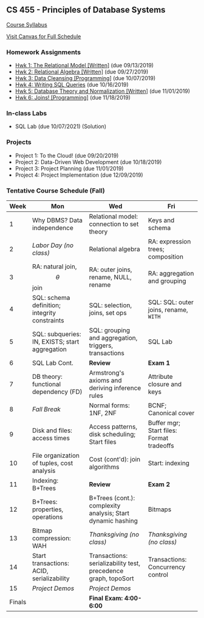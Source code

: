 ## CS 455 - Principles of Database Systems

[Course Syllabus](CS455-syllabus.pdf)

[Visit Canvas for Full Schedule](https://canvas.pugetsound.edu)

### Homework Assignments

- [Hwk 1: The Relational Model [Written]](hwk1.rel/) (due 09/13/2019)
- [Hwk 2: Relational Algebra [Written]](hwk2.ra/) (due 09/27/2019)
- [Hwk 3: Data Cleansing [Programming]](hwk3.ddl/) (due 10/07/2019)
- [Hwk 4: Writing SQL Queries](hwk4.dml/) (due 10/16/2019)
- [Hwk 5: Database Theory and Normalization [Written]](hwk5.norm/) (due 11/01/2019)
- [Hwk 6: Joins! [Programming]](hwk6.joins/) (due 11/18/2019)

### In-class Labs

- SQL Lab (due 10/07/2021) (Solution)

### Projects

- Project 1: To the Cloud! (due 09/20/2019)
- Project 2: Data-Driven Web Development (due 10/18/2019)
- Project 3: Project Planning (due 11/01/2019)
- Project 4: Project Implementation (due 12/09/2019)

### Tentative Course Schedule (Fall)

| Week   | Mon                                            | Wed                                                            | Fri                                       |
| ------ | ---------------------------------------------- | -------------------------------------------------------------- | ----------------------------------------- |
| 1      | Why DBMS? Data independence                    | Relational model: connection to set theory                     | Keys and schema                           |
| 2      | _Labor Day (no class)_                         | Relational algebra                                             | RA: expression trees; composition         |
| 3      | RA: natural join, $$\theta$$ join              | RA: outer joins, rename, NULL, rename                          | RA: aggregation and grouping              |
| 4      | SQL: schema definition; integrity constraints  | SQL: selection, joins, set ops                                 | SQL: SQL: outer joins, rename, `WITH`     |
| 5      | SQL: subqueries: IN, EXISTS; start aggregation | SQL: grouping and aggregation, triggers, transactions          | SQL Lab                                   |
| 6      | SQL Lab Cont.                                  | **Review**                                                     | **Exam 1**                                |
| 7      | DB theory: functional dependency (FD)          | Armstrong's axioms and deriving inference rules                | Attribute closure and keys                |
| 8      | _Fall Break_                                   | Normal forms: 1NF, 2NF                                         | BCNF; Canonical cover                     |
| 9      | Disk and files: access times                   | Access patterns, disk scheduling; Start files                  | Buffer mgr; Start files: Format tradeoffs |
| 10     | File organization of tuples, cost analysis     | Cost (cont'd): join algorithms                                 | Start: indexing                           |
| 11     | Indexing: B+Trees                              | **Review**                                                     | **Exam 2**                                |
| 12     | B+Trees: properties, operations                | B+Trees (cont.): complexity analysis; Start dynamic hashing    | Bitmaps                                   |
| 13     | Bitmap compression: WAH                        | _Thanksgiving (no class)_                                      | _Thanksgiving (no class)_                 |
| 14     | Start transactions: ACID, serializability      | Transactions: serializability test, precedence graph, topoSort | Transactions: Concurrency control         |
| 15     | _Project Demos_                                | _Project Demos_                                                |                                           |
| Finals |                                                | **Final Exam: 4:00-6:00**                                      |                                           |
